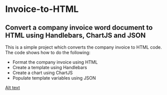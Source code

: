 # Invoice-to-HTML

## Convert a company invoice word document to HTML using Handlebars, ChartJS and JSON

This is a simple project which converts the company invoice to HTML code. The code shows how to do the following:

* Format the company invoice using HTML
* Create a template using Handlebars
* Create a chart using ChartJS
* Populate template variables using JSON


[Alt text](https://github.com/enyao-cce/invoice-to-html/blob/main/sample.png)
